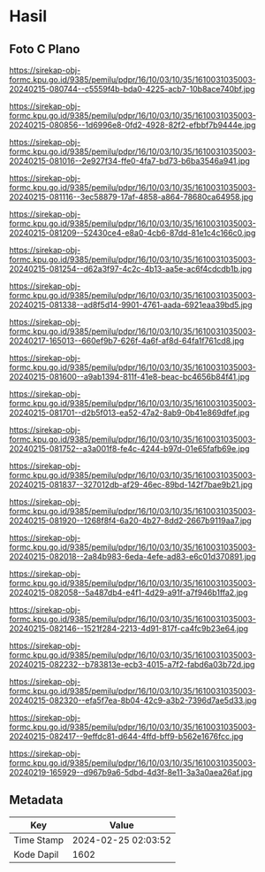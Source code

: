 # Hasil

## Foto C Plano

https://sirekap-obj-formc.kpu.go.id/9385/pemilu/pdpr/16/10/03/10/35/1610031035003-20240215-080744--c5559f4b-bda0-4225-acb7-10b8ace740bf.jpg

https://sirekap-obj-formc.kpu.go.id/9385/pemilu/pdpr/16/10/03/10/35/1610031035003-20240215-080856--1d6996e8-0fd2-4928-82f2-efbbf7b9444e.jpg

https://sirekap-obj-formc.kpu.go.id/9385/pemilu/pdpr/16/10/03/10/35/1610031035003-20240215-081016--2e927f34-ffe0-4fa7-bd73-b6ba3546a941.jpg

https://sirekap-obj-formc.kpu.go.id/9385/pemilu/pdpr/16/10/03/10/35/1610031035003-20240215-081116--3ec58879-17af-4858-a864-78680ca64958.jpg

https://sirekap-obj-formc.kpu.go.id/9385/pemilu/pdpr/16/10/03/10/35/1610031035003-20240215-081209--52430ce4-e8a0-4cb6-87dd-81e1c4c166c0.jpg

https://sirekap-obj-formc.kpu.go.id/9385/pemilu/pdpr/16/10/03/10/35/1610031035003-20240215-081254--d62a3f97-4c2c-4b13-aa5e-ac6f4cdcdb1b.jpg

https://sirekap-obj-formc.kpu.go.id/9385/pemilu/pdpr/16/10/03/10/35/1610031035003-20240215-081338--ad8f5d14-9901-4761-aada-6921eaa39bd5.jpg

https://sirekap-obj-formc.kpu.go.id/9385/pemilu/pdpr/16/10/03/10/35/1610031035003-20240217-165013--660ef9b7-626f-4a6f-af8d-64fa1f761cd8.jpg

https://sirekap-obj-formc.kpu.go.id/9385/pemilu/pdpr/16/10/03/10/35/1610031035003-20240215-081600--a9ab1394-811f-41e8-beac-bc4656b84f41.jpg

https://sirekap-obj-formc.kpu.go.id/9385/pemilu/pdpr/16/10/03/10/35/1610031035003-20240215-081701--d2b5f013-ea52-47a2-8ab9-0b41e869dfef.jpg

https://sirekap-obj-formc.kpu.go.id/9385/pemilu/pdpr/16/10/03/10/35/1610031035003-20240215-081752--a3a001f8-fe4c-4244-b97d-01e65fafb69e.jpg

https://sirekap-obj-formc.kpu.go.id/9385/pemilu/pdpr/16/10/03/10/35/1610031035003-20240215-081837--327012db-af29-46ec-89bd-142f7bae9b21.jpg

https://sirekap-obj-formc.kpu.go.id/9385/pemilu/pdpr/16/10/03/10/35/1610031035003-20240215-081920--1268f8f4-6a20-4b27-8dd2-2667b9119aa7.jpg

https://sirekap-obj-formc.kpu.go.id/9385/pemilu/pdpr/16/10/03/10/35/1610031035003-20240215-082018--2a84b983-6eda-4efe-ad83-e6c01d370891.jpg

https://sirekap-obj-formc.kpu.go.id/9385/pemilu/pdpr/16/10/03/10/35/1610031035003-20240215-082058--5a487db4-e4f1-4d29-a91f-a7f946b1ffa2.jpg

https://sirekap-obj-formc.kpu.go.id/9385/pemilu/pdpr/16/10/03/10/35/1610031035003-20240215-082146--1521f284-2213-4d91-817f-ca4fc9b23e64.jpg

https://sirekap-obj-formc.kpu.go.id/9385/pemilu/pdpr/16/10/03/10/35/1610031035003-20240215-082232--b783813e-ecb3-4015-a7f2-fabd6a03b72d.jpg

https://sirekap-obj-formc.kpu.go.id/9385/pemilu/pdpr/16/10/03/10/35/1610031035003-20240215-082320--efa5f7ea-8b04-42c9-a3b2-7396d7ae5d33.jpg

https://sirekap-obj-formc.kpu.go.id/9385/pemilu/pdpr/16/10/03/10/35/1610031035003-20240215-082417--9effdc81-d644-4ffd-bff9-b562e1676fcc.jpg

https://sirekap-obj-formc.kpu.go.id/9385/pemilu/pdpr/16/10/03/10/35/1610031035003-20240219-165929--d967b9a6-5dbd-4d3f-8e11-3a3a0aea26af.jpg


## Metadata

| Key        | Value               |
| ---------- | ------------------- |
| Time Stamp | 2024-02-25 02:03:52 |
| Kode Dapil | 1602                |



